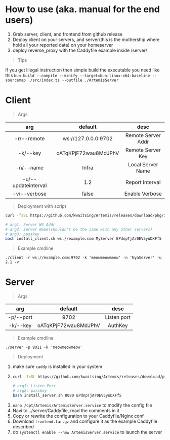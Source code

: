 # How to use (aka. manual for the end users)

1. Grab server, client, and frontend from github release
2. Deploy client on your servers, and server(this is the mothership where hold all your reported data) on your homeserver
3. deploy reverse_proxy with the Caddyfile example inside /server/

> Tips

If you get Illegal instruction then simple build the executable you need like this
`bun build --compile --minify --target=bun-linux-x64-baseline --sourcemap ./src/index.ts --outfile ./ArtemisServer`

# Client

> Args

|arg|default|desc|
|    :----:   |    :----:   |    :----:   |
|-r/--remote|ws://127.0.0.0:9702|Remote Server Addr|
|-k/--key|oATqKPjF72wau8MdJPhV|Remote Server Key|
|-n/--name|Infra|Local Server Name|
|-u/--updateinterval|1.2|Report Interval|
|-v/--verbose|false|Enable Verbose|

> Deployment with script

```bash
curl -fsSL https://github.com/kwaitsing/Artemis/releases/download/pkg/install_client.sh >install_client.sh

# arg1: Server WS Addr
# arg2: Server Name(shouldn't be the same with any other servers)
# arg3: passkey
bash install_client.sh ws://example.com MyServer EPdnpTjAr0EV5yuDXFf5
```

> Example cmdline

`./client -r ws://example.com:9702 -k 'meowmeowmeow' -n 'NyaServer' -u 2.1 -v`

# Server

> Args

|arg|default|desc|
|    :----:   |    :----:   |    :----:   |
|-p/--port|9702|Listen port|
|-k/--key|oATqKPjF72wau8MdJPhV|AuthKey|

> Example cmdline

`./server -p 9011 -k 'meowmeowmeow'`

> Deployment

1. make sure `caddy` is installed in your system
2. ```bash
   curl -fsSL https://github.com/kwaitsing/Artemis/releases/download/pkg/install_server.sh >install_server.sh

   # arg1: Listen Port
   # arg2: passkey
   bash install_server.sh 8080 EPdnpTjAr0EV5yuDXFf5
   ```
3. `nano /opt/Artemis/ArtemisServer.service` to modify the config file
4. Navi to ../server/Caddyfile, read the comments in it
5. Copy or rewrite the configuration to your Caddyfile/Nginx conf
6. Download `frontend.tar.gz` and configure it as the example Caddyfile described
7. do `systemctl enable --now ArtemisServer.service` to launch the server
